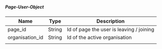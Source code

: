 
##### Page-User-Object
| Name | Type | Description |
| ---- | ---- | ---- |
| page_id | String | Id of page the user is leaving / joining |
| organisation_id | String | Id of the active organisation |
|  |  |  |
